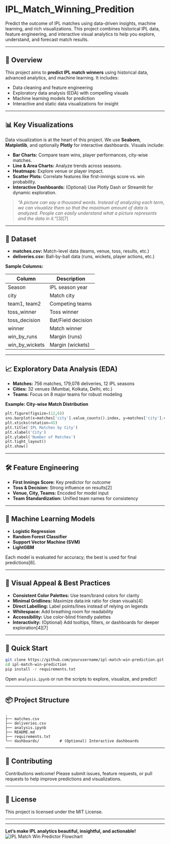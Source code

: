 # IPL_Match_Winning_Predition
Predict the outcome of IPL matches using data-driven insights, machine learning, and rich visualizations. This project combines historical IPL data, feature engineering, and interactive visual analytics to help you explore, understand, and forecast match results.

---

## 🏏 Overview

This project aims to **predict IPL match winners** using historical data, advanced analytics, and machine learning. It includes:

- Data cleaning and feature engineering
- Exploratory data analysis (EDA) with compelling visuals
- Machine learning models for prediction
- Interactive and static data visualizations for insight

---

## 📊 Key Visualizations

Data visualization is at the heart of this project. We use **Seaborn**, **Matplotlib**, and optionally **Plotly** for interactive dashboards. Visuals include:

- **Bar Charts:** Compare team wins, player performances, city-wise matches.
- **Line & Area Charts:** Analyze trends across seasons.
- **Heatmaps:** Explore venue or player impact.
- **Scatter Plots:** Correlate features like first-innings score vs. win probability.
- **Interactive Dashboards:** (Optional) Use Plotly Dash or Streamlit for dynamic exploration.

> *“A picture can say a thousand words. Instead of analyzing each term, we can visualize them so that the maximum amount of data is analyzed. People can easily understand what a picture represents and the data in it.”*[3][7]

---

## 📁 Dataset

- **matches.csv:** Match-level data (teams, venue, toss, results, etc.)
- **deliveries.csv:** Ball-by-ball data (runs, wickets, player actions, etc.)

**Sample Columns:**

| Column         | Description                       |
|----------------|-----------------------------------|
| Season         | IPL season year                   |
| city           | Match city                        |
| team1, team2   | Competing teams                   |
| toss_winner    | Toss winner                       |
| toss_decision  | Bat/Field decision                |
| winner         | Match winner                      |
| win_by_runs    | Margin (runs)                     |
| win_by_wickets | Margin (wickets)                  |

---

## 📈 Exploratory Data Analysis (EDA)

- **Matches:** 756 matches, 179,078 deliveries, 12 IPL seasons
- **Cities:** 32 venues (Mumbai, Kolkata, Delhi, etc.)
- **Teams:** Focus on 8 major teams for robust modeling

**Example: City-wise Match Distribution**

```python
plt.figure(figsize=(12,6))
sns.barplot(x=matches['city'].value_counts().index, y=matches['city'].value_counts().values, palette='viridis')
plt.xticks(rotation=45)
plt.title('IPL Matches by City')
plt.xlabel('City')
plt.ylabel('Number of Matches')
plt.tight_layout()
plt.show()
```

---

## 🛠️ Feature Engineering

- **First Innings Score:** Key predictor for outcome
- **Toss & Decision:** Strong influence on results[2]
- **Venue, City, Teams:** Encoded for model input
- **Team Standardization:** Unified team names for consistency

---

## 🧠 Machine Learning Models

- **Logistic Regression**
- **Random Forest Classifier**
- **Support Vector Machine (SVM)**
- **LightGBM**

Each model is evaluated for accuracy; the best is used for final predictions[6].

---

## 🌟 Visual Appeal & Best Practices

- **Consistent Color Palettes:** Use team/brand colors for clarity
- **Minimal Gridlines:** Maximize data:ink ratio for clean visuals[4]
- **Direct Labelling:** Label points/lines instead of relying on legends
- **Whitespace:** Add breathing room for readability
- **Accessibility:** Use color-blind friendly palettes
- **Interactivity:** (Optional) Add tooltips, filters, or dashboards for deeper exploration[4][7]

---

## 🚀 Quick Start

```bash
git clone https://github.com/yourusername/ipl-match-win-prediction.git
cd ipl-match-win-prediction
pip install -r requirements.txt
```

Open `analysis.ipynb` or run the scripts to explore, visualize, and predict!

---

## 📦 Project Structure

```
.
├── matches.csv
├── deliveries.csv
├── analysis.ipynb
├── README.md
├── requirements.txt
└── dashboards/         # (Optional) Interactive dashboards
```

---

## 🤝 Contributing

Contributions welcome! Please submit issues, feature requests, or pull requests to help improve predictions and visualizations.

---

## 📜 License

This project is licensed under the MIT License.

---


---

**Let’s make IPL analytics beautiful, insightful, and actionable!**
![IPL Match Win Predictor Flowchart](https://github.com/user-attachments/assets/3cf49293-527b-4dec-afd5-d07cde036961)

